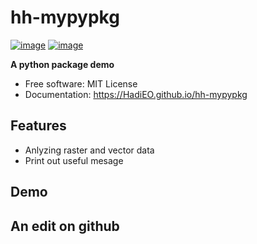 # hh-mypypkg


[![image](https://img.shields.io/pypi/v/hh-mypypkg.svg)](https://pypi.python.org/pypi/hh-mypypkg)
[![image](https://img.shields.io/conda/vn/conda-forge/hh-mypypkg.svg)](https://anaconda.org/conda-forge/hh-mypypkg)


**A python package demo**


-   Free software: MIT License
-   Documentation: https://HadiEO.github.io/hh-mypypkg
    

## Features

-   Anlyzing raster and vector data
-   Print out useful mesage

## Demo

## An edit on github
